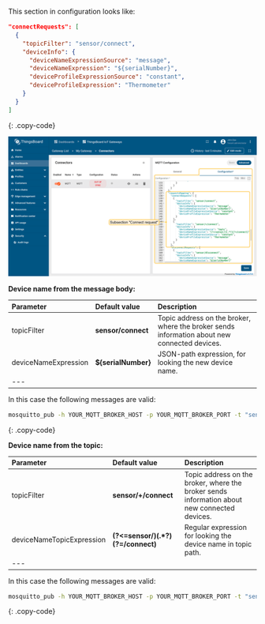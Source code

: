This section in configuration looks like:
```json
"connectRequests": [
  {
    "topicFilter": "sensor/connect",
    "deviceInfo": {
      "deviceNameExpressionSource": "message",
      "deviceNameExpression": "${serialNumber}",
      "deviceProfileExpressionSource": "constant",
      "deviceProfileExpression": "Thermometer"
    }
  }        
]
```
{: .copy-code}

![image](/images/gateway/mqtt-connector/connect-request-example-1-ce.png)

**Device name from the message body:**

| **Parameter**         | **Default value**                    | **Description**                                                                              |
|:----------------------|:-------------------------------------|:---------------------------------------------------------------------------------------------|
| topicFilter           | **sensor/connect**                   | Topic address on the broker, where the broker sends information about new connected devices. |
| deviceNameExpression  | **${serialNumber}**                  | JSON-path expression, for looking the new device name.                                       |
| ---                   

In this case the following messages are valid:

```bash
mosquitto_pub -h YOUR_MQTT_BROKER_HOST -p YOUR_MQTT_BROKER_PORT -t "sensor/connect" -m '{"serialNumber":"SN-001"}'
```
{: .copy-code}

**Device name from the topic:**

| **Parameter**             | **Default value**                    | **Description**                                                                              |
|:--------------------------|:-------------------------------------|:---------------------------------------------------------------------------------------------|
| topicFilter               | **sensor/+/connect**                 | Topic address on the broker, where the broker sends information about new connected devices. |
| deviceNameTopicExpression | **(?<=sensor\/)(.\*?)(?=\/connect)** | Regular expression for looking the device name in topic path.                                |
| ---                       

In this case the following messages are valid:

```bash
mosquitto_pub -h YOUR_MQTT_BROKER_HOST -p YOUR_MQTT_BROKER_PORT -t "sensor/SN-001/connect" -m ''
```
{: .copy-code}